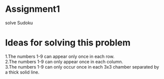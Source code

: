 # Assignment1
solve Sudoku
# Ideas for solving this problem
1.The numbers 1-9 can appear only once in each row.<br>
2.The numbers 1-9 can only appear once in each column.<br>
3.The numbers 1-9 can only occur once in each 3x3 chamber separated by a thick solid line.<br>
